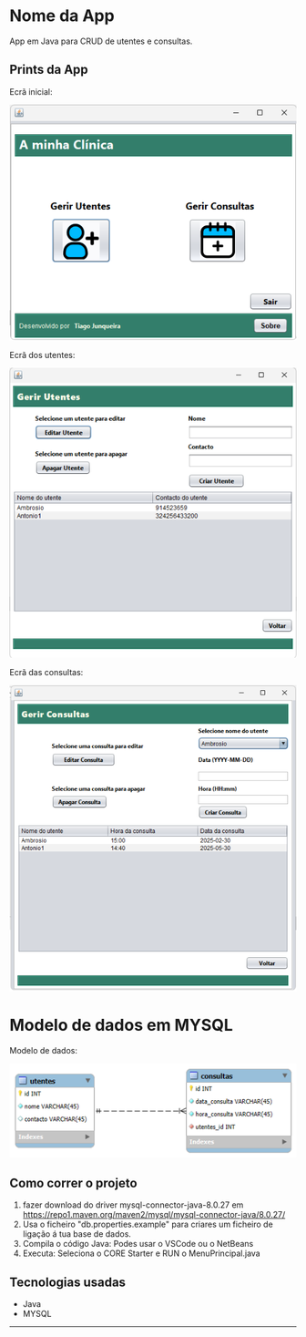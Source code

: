 # Nome da App

App em Java para CRUD de utentes e consultas.

## Prints da App

Ecrã inicial: 

![Ecrã principal](./imagens/ecra_inicial.png)

Ecrã dos utentes:

![Ecrã dos utentes](./imagens/ecra_utentes.png)

Ecrã das consultas:

![Ecrã das_consultas](./imagens/ecra_consultas.png)

# Modelo de dados em MYSQL

Modelo de dados:

![Modelo de dados](./imagens/modelo_de_dados.png)

## Como correr o projeto
1. fazer download do driver mysql-connector-java-8.0.27 em https://repo1.maven.org/maven2/mysql/mysql-connector-java/8.0.27/
2. Usa o ficheiro "db.properties.example" para criares um ficheiro de ligação á tua base de dados.
3. Compila o código Java:
   Podes usar o VSCode ou o NetBeans
4. Executa:
   Seleciona o CORE Starter e RUN o MenuPrincipal.java

## Tecnologias usadas

- Java
- MYSQL

---
